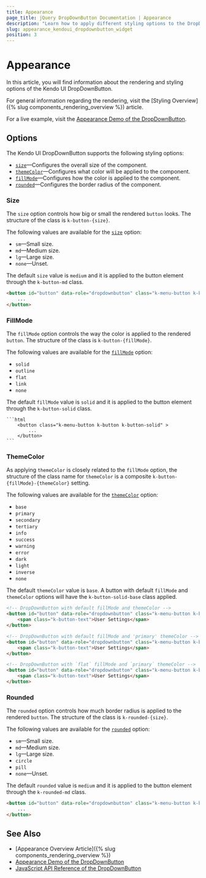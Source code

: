 ```yaml
---
title: Appearance
page_title: jQuery DropDownButton Documentation | Appearance
description: "Learn how to apply different styling options to the DropDownButton widget."
slug: appearance_kendoui_dropdownbutton_widget
position: 3
---
```


# Appearance

In this article, you will find information about the rendering and styling options of the Kendo UI DropDownButton.

For general information regarding the rendering, visit the [Styling Overview]({% slug components_rendering_overview %}) article.

For a live example, visit the [Appearance Demo of the DropDownButton](https://demos.telerik.com/kendo-ui/dropdownbutton/appearance).

## Options

The Kendo UI DropDownButton supports the following styling options:

- [`size`](#size)—Configures the overall size of the component.
- [`themeColor`](#themecolor)—Configures what color will be applied to the component.
- [`fillMode`](#fillmode)—Configures how the color is applied to the component.
- [`rounded`](#rounded)—Configures the border radius of the component.

### Size

The `size` option controls how big or small the rendered `button` looks. The structure of the class is `k-button-{size}`.

The following values are available for the [`size`](/api/javascript/ui/dropdownbutton/configuration/size) option:

- `sm`—Small size.
- `md`—Medium size.
- `lg`—Large size.
- `none`—Unset.

The default `size` value is `medium` and it is applied to the button element through the `k-button-md` class.

```html
<button id="button" data-role="dropdownbutton" class="k-menu-button k-button k-button-md">
    ...
</button>
```

### FillMode

The `fillMode` option controls the way the color is applied to the rendered `button`. The structure of the class is `k-button-{fillMode}`.

The following values are available for the [`fillMode`](/api/javascript/ui/dropdownbutton/configuration/fillmode) option:

- `solid`
- `outline`
- `flat`
- `link`
- `none`

The default `fillMode` value is `solid` and it is applied to the button element through the `k-button-solid` class.

    ```html
        <button class="k-menu-button k-button k-button-solid" >
            ...
        </button>
    ```

### ThemeColor

As applying `themeColor` is closely related to the `fillMode` option, the structure of the class name for `themeColor` is a composite `k-button-{fillMode}-{themeColor}` setting.

The following values are available for the [`themeColor`](/api/javascript/ui/dropdownbutton/configuration/themecolor) option:

- `base`
- `primary`
- `secondary`
- `tertiary`
- `info`
- `success`
- `warning`
- `error`
- `dark`
- `light`
- `inverse`
- `none`

The default `themeColor` value is `base`. A button with default `fillMode` and `themeColor` options will have the `k-button-solid-base` class applied.

```html
<!-- DropDownButton with default fillMode and themeColor -->
<button id="button" data-role="dropdownbutton" class="k-menu-button k-button k-button-md k-rounded-md k-button-solid k-button-solid-base" type="button" aria-haspopup="menu" aria-expanded="false" aria-controls="button_buttonmenu" aria-label="User Settings dropdownbutton">
    <span class="k-button-text">User Settings</span>
</button>

<!-- DropDownButton with default fillMode and 'primary' themeColor -->
<button id="button" data-role="dropdownbutton" class="k-menu-button k-button k-button-md k-rounded-md k-button-solid k-button-solid-primary" type="button" aria-haspopup="menu" aria-expanded="false" aria-controls="button_buttonmenu" aria-label="User Settings dropdownbutton">
    <span class="k-button-text">User Settings</span>
</button>

<!-- DropDownButton with `flat` fillMode and `primary` themeColor -->
<button id="button" data-role="dropdownbutton" class="k-menu-button k-button k-button-md k-rounded-md k-button-flat k-button-flat-primary" type="button" aria-haspopup="menu" aria-expanded="false" aria-controls="button_buttonmenu" aria-label="User Settings dropdownbutton">
    <span class="k-button-text">User Settings</span>
</button>
```

### Rounded

The `rounded` option controls how much border radius is applied to the rendered `button`. The structure of the class is `k-rounded-{size}`.

The following values are available for the [`rounded`](/api/javascript/ui/dropdownbutton/configuration/rounded) option:

- `sm`—Small size.
- `md`—Medium size.
- `lg`—Large size.
- `circle`
- `pill`
- `none`—Unset.

The default `rounded` value is `medium` and it is applied to the button element through the `k-rounded-md` class.

```html
<button id="button" data-role="dropdownbutton" class="k-menu-button k-button k-rounded-md ">
    ...
</button>
```

## See Also

* [Appearance Overview Article]({% slug components_rendering_overview %})
* [Appearance Demo of the DropDownButton](https://demos.telerik.com/kendo-ui/dropdownbutton/appearance)
* [JavaScript API Reference of the DropDownButton](/api/javascript/ui/dropdownbutton)
